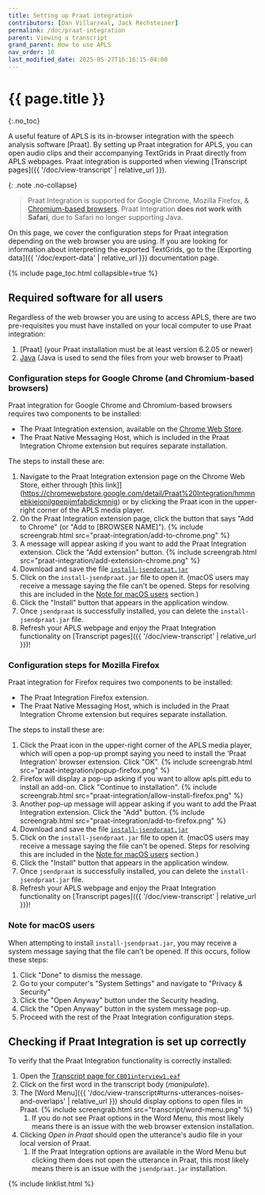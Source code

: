 ```yaml
---
title: Setting up Praat integration
contributors: [Dan Villarreal, Jack Rechsteiner]
permalink: /doc/praat-integration
parent: Viewing a transcript
grand_parent: How to use APLS
nav_order: 10
last_modified_date: 2025-05-27T16:16:15-04:00
---
```


# {{ page.title }}
{:.no_toc}

A useful feature of APLS is its in-browser integration with the speech analysis software [Praat]. 
By setting up Praat integration for APLS, you can open audio clips and their accompanying TextGrids in Praat directly from APLS webpages.
Praat integration is supported when viewing [<span class="apls-page">Transcript</span> pages]({{ '/doc/view-transcript' | relative_url }}).

{: .note .no-collapse}
> Praat Integration is supported for Google Chrome, Mozilla Firefox, & [Chromium-based browsers](https://en.wikipedia.org/wiki/Chromium_(web_browser)#Browsers_based_on_Chromium). Praat Integration **does not work with Safari**, due to Safari no longer supporting Java. 

On this page, we cover the configuration steps for Praat integration depending on the web browser you are using. 
If you are looking for information about interpreting the exported TextGrids, go to the [Exporting data]({{ '/doc/export-data' | relative_url }}) documentation page.

{% include page_toc.html collapsible=true %}

## Required software for all users

Regardless of the web browser you are using to access APLS, there are two pre-requisites you must have installed on your local computer to use Praat integration:

1. [Praat] (your Praat installation must be at least version 6.2.05 or newer)
1. [Java](http://www.java.com/) (Java is used to send the files from your web browser to Praat)

### Configuration steps for Google Chrome (and Chromium-based browsers)

Praat integration for Google Chrome and Chromium-based browsers requires two components to be installed:

- The Praat Integration extension, available on the [Chrome Web Store](https://chromewebstore.google.com/detail/Praat%20Integration/hmmnebkieionilgpepijmfabdickmnig).
- The Praat Native Messaging Host, which is included in the Praat Integration Chrome extension but requires separate installation.

The steps to install these are:

1. Navigate to the Praat Integration extension page on the Chrome Web Store, either through [this link]](https://chromewebstore.google.com/detail/Praat%20Integration/hmmnebkieionilgpepijmfabdickmnig) or by clicking the Praat icon in the upper-right corner of the APLS media player.
1. On the Praat Integration extension page, click the button that says "Add to Chrome" (or "Add to [BROWSER NAME]").
   {% include screengrab.html src="praat-integration/add-to-chrome.png" %}
1. A message will appear asking if you want to add the Praat Integration extension. Click the "Add extension" button.
   {% include screengrab.html src="praat-integration/add-extension-chrome.png" %}
1. Download and save the file [`install-jsendpraat.jar`](chrome-extension://hmmnebkieionilgpepijmfabdickmnig/install-jsendpraat.jar)
1. Click on the `install-jsendpraat.jar` file to open it. (macOS users may receive a message saying the file can't be opened. Steps for resolving this are included in the [Note for macOS users](#note-for-macos-users) section.)
1. Click the "Install" button that appears in the application window.
1. Once `jsendpraat` is successfully installed, you can delete the `install-jsendpraat.jar` file.
1. Refresh your APLS webpage and enjoy the Praat Integration functionality on [<span class="apls-page">Transcript</span> pages]({{ '/doc/view-transcript' | relative_url }})!

### Configuration steps for Mozilla Firefox

Praat integration for Firefox requires two components to be installed:

- The Praat Integration Firefox extension.
- The Praat Native Messaging Host, which is included in the Praat Integration Chrome extension but requires separate installation.

The steps to install these are:

1. Click the Praat icon in the upper-right corner of the APLS media player, which will open a pop-up prompt saying you need to install the 'Praat Integration' browser extension. Click "OK".
   {% include screengrab.html src="praat-integration/popup-firefox.png" %}
1. Firefox will display a pop-up asking if you want to allow apls.pitt.edu to install an add-on. Click "Continue to installation".
   {% include screengrab.html src="praat-integration/allow-install-firefox.png" %}
1. Another pop-up message will appear asking if you want to add the Praat Integration extension. Click the "Add" button.
   {% include screengrab.html src="praat-integration/add-to-firefox.png" %}
1. Download and save the file [`install-jsendpraat.jar`](moz-extension://4d74e341-1ea5-4f86-b7ac-7f6613e0ca43/install-jsendpraat.jar)
1. Click on the `install-jsendpraat.jar` file to open it. (macOS users may receive a message saying the file can't be opened. Steps for resolving this are included in the [Note for macOS users](#note-for-macos-users) section.)
1. Click the "Install" button that appears in the application window.
1. Once `jsendpraat` is successfully installed, you can delete the `install-jsendpraat.jar` file.
1. Refresh your APLS webpage and enjoy the Praat Integration functionality on [<span class="apls-page">Transcript</span> pages]({{ '/doc/view-transcript' | relative_url }})!

### Note for macOS users 

When attempting to install `install-jsendpraat.jar`, you may receive a system message saying that the file can't be opened. 
If this occurs, follow these steps:

1. Click "Done" to dismiss the message.
1. Go to your computer's "System Settings" and navigate to "Privacy & Security"
1. Click the "Open Anyway" button under the Security heading.
1. Click the "Open Anyway" button in the system message pop-up.
1. Proceed with the rest of the Praat Integration configuration steps.

## Checking if Praat Integration is set up correctly

To verify that the Praat Integration functionality is correctly installed: 

1. Open the [<span class="apls-page">Transcript</span> page for `CB01interview1.eaf`](https://apls.pitt.edu/labbcat/transcript?transcript=CB01interview1.eaf) 
1. Click on the first word in the transcript body (*manipulate*). 
1. The [Word Menu]({{ '/doc/view-transcript#turns-utterances-noises-and-overlaps' | relative_url }}) should display options to open files in Praat. 
   {% include screengrab.html src="transcript/word-menu.png" %}
   1. If you do not see Praat options in the Word Menu, this most likely means there is an issue with the web browser extension installation.
1. Clicking *Open in Praat* should open the utterance's audio file in your local version of Praat.
   1. If the Praat Integration options are available in the Word Menu but clicking them does not open the utterance in Praat, this most likely means there is an issue with the `jsendpraat.jar` installation.
   
{% include linklist.html %}
